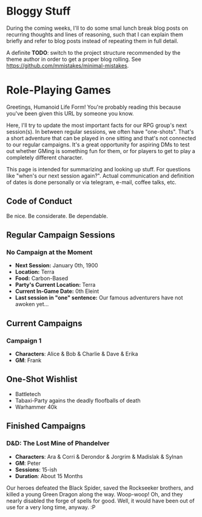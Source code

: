 # Bloggy Stuff

During the coming weeks, I'll to do some smal lunch break blog posts on recurring thoughts and lines of reasoning, such that I can explain them briefly and refer to blog posts instead of repeating them in full detail.

A definite **TODO**: switch to the project structure recommended by the theme author in order to get a proper blog rolling. See https://github.com/mmistakes/minimal-mistakes.

# Role-Playing Games

Greetings, Humanoid Life Form! You're probably reading this because you've been given this URL by someone you know.

Here, I'll try to update the most important facts for our RPG group's next session(s). In between regular sessions, we often have "one-shots". That's a short adventure that can be played in one sitting and that's not connected to our regular campaigns. It's a great opportunity for aspiring DMs to test out whether GMing is something fun for them, or for players to get to play a completely different character.

This page is intended for summarizing and looking up stuff. For questions like "when's our next session again?". Actual communication and definition of dates is done personally or via telegram, e-mail, coffee talks, etc.

## Code of Conduct
Be nice.
Be considerate.
Be dependable.

## Regular Campaign Sessions

### No Campaign at the Moment
- **Next Session:** January 0th, 1900
- **Location:** Terra 
- **Food:** Carbon-Based
- **Party's Current Location:** Terra 
- **Current In-Game Date:** 0th Eleint
- **Last session in "one" sentence:** Our famous adventurers have not awoken yet... 

## Current Campaigns
### Campaign 1
- **Characters**: Alice & Bob & Charlie & Dave & Erika
- **GM**: Frank

## One-Shot Wishlist
- Battletech
- Tabaxi-Party agains the deadly floofballs of death
- Warhammer 40k

## Finished Campaigns
### D&D: The Lost Mine of Phandelver
- **Characters**: Ara & Corri & Derondor & Jorgrim & Madislak & Sylnan
- **GM**: Peter
- **Sessions**: 15-ish
- **Duration**: About 15 Months

Our heroes defeated the Black Spider, saved the Rockseeker brothers, and killed a young Green Dragon along the way. Woop-woop! Oh, and they nearly disabled the forge of spells for good. Well, it would have been out of use for a very long time, anyway. :P
